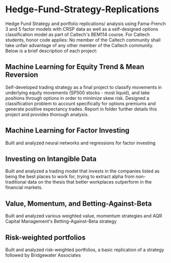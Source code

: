 # Hedge-Fund-Strategy-Replications
Hedge Fund Strategy and portfolio replications/ analysis using Fama-French 3 and 5 factor models with CRSP data as well as a self-designed options classification model as part of Caltech's BEM114 course. For Caltech students, honor code applies: No member of the Caltech community shall take unfair advantage of any other member of the Caltech community. Below is a brief description of each project:

## Machine Learning for Equity Trend & Mean Reversion
Self-developed trading strategy as a final project to classify movements in underlying equity movements (SP500 stocks - most liquid), and take positions through options in order to minimize skew risk. Designed a classification problem to account specifically for options premiums and generate positive expectancy trades. Report in folder further details this project and provides thorough analysis.

## Machine Learning for Factor Investing
Built and analyzed neural networks and regressions for factor investing

## Investing on Intangible Data
Built and analyzed a trading model that invests in the companies listed as being the best places to work for, trying to extract alpha from non-traditional data on the thesis that better workplaces outperform in the financial markets.

## Value, Momentum, and Betting-Against-Beta
Built and analyzed various weighted value, momentum strategies and AQR Capital Management's Betting-Against-Beta strategy

## Risk-weighted portfolios
Built and analyzed risk-weighted portfolios, a basic replication of a strategy followed by Bridgewater Associates
